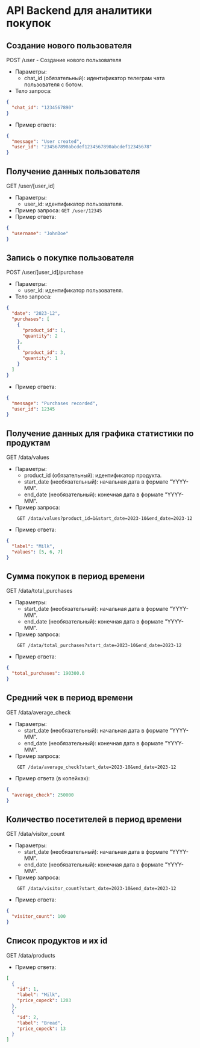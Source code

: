 # API Backend для аналитики покупок

## Создание нового пользователя

POST /user - Создание нового пользователя

- Параметры:
  - chat_id (обязательный): идентификатор телеграм чата пользователя с ботом.
- Тело запроса:

```json
{
  "chat_id": "1234567890"
}
```

- Пример ответа:

```json
{
  "message": "User created",
  "user_id": "234567890abcdef1234567890abcdef12345678"
}
```

## Получение данных пользователя

GET /user/[user_id]

<!-- TODO(vvsg): ручка не активна за ненадобностью -->

- Параметры:
  - user_id: идентификатор пользователя.
- Пример запроса: `GET /user/12345`
- Пример ответа:

```json
{
  "username": "JohnDoe"
}
```

## Запись о покупке пользователя

POST /user/[user_id]/purchase

- Параметры:
  - user_id: идентификатор пользователя.
- Тело запроса:

```json
{
  "date": "2023-12",
  "purchases": [
    {
      "product_id": 1,
      "quantity": 2
    },
    {
      "product_id": 3,
      "quantity": 1
    }
  ]
}
```

- Пример ответа:

```json
{
  "message": "Purchases recorded",
  "user_id": 12345
}
```

## Получение данных для графика статистики по продуктам

GET /data/values

- Параметры:
  - product_id (обязательный): идентификатор продукта.
  - start_date (необязательный): начальная дата в формате "YYYY-MM".
  - end_date (необязательный): конечная дата в формате "YYYY-MM".
- Пример запроса:

```
    GET /data/values?product_id=1&start_date=2023-10&end_date=2023-12
```

- Пример ответа:

```json
{
  "label": "Milk",
  "values": [5, 6, 7]
}
```

## Сумма покупок в период времени

GET /data/total_purchases

- Параметры:
  - start_date (необязательный): начальная дата в формате "YYYY-MM".
  - end_date (необязательный): конечная дата в формате "YYYY-MM".
- Пример запроса:

```
    GET /data/total_purchases?start_date=2023-10&end_date=2023-12
```

- Пример ответа:

```json
{
  "total_purchases": 190300.0
}
```

## Средний чек в период времени

GET /data/average_check

- Параметры:
  - start_date (необязательный): начальная дата в формате "YYYY-MM".
  - end_date (необязательный): конечная дата в формате "YYYY-MM".
- Пример запроса:

```
    GET /data/average_check?start_date=2023-10&end_date=2023-12
```

- Пример ответа (в копейках):

```json
{
  "average_check": 250000
}
```

## Количество посетителей в период времени

GET /data/visitor_count

- Параметры:
  - start_date (необязательный): начальная дата в формате "YYYY-MM".
  - end_date (необязательный): конечная дата в формате "YYYY-MM".
- Пример запроса:

```
    GET /data/visitor_count?start_date=2023-10&end_date=2023-12
```

- Пример ответа:

```json
{
  "visitor_count": 100
}
```

## Список продуктов и их id

GET /data/products

- Пример ответа:

```json
[
  {
    "id": 1,
    "label": "Milk",
    "price_copeck": 1203
  },
  {
    "id": 2,
    "label": "Bread",
    "price_copeck": 13
  }
]
```
